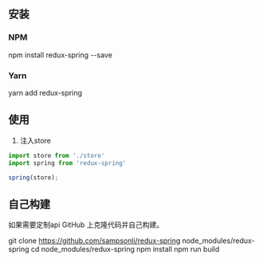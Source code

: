 ## 安装
### NPM
npm install redux-spring --save
### Yarn
yarn add redux-spring

## 使用

1. 注入store
```js
import store from './store'
import spring from 'redux-spring'

spring(store);
```

## 自己构建
如果需要定制api GitHub 上克隆代码并自己构建。

git clone https://github.com/sampsonli/redux-spring node_modules/redux-spring
cd node_modules/redux-spring
npm install
npm run build
